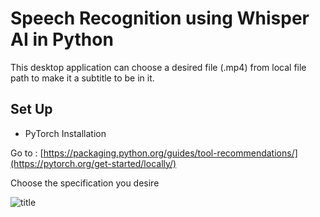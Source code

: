 # Speech Recognition using Whisper AI in Python

This desktop application can choose a desired file (.mp4) from local file path to make it a subtitle to be in it.

## Set Up

* PyTorch Installation

Go to : [https://packaging.python.org/guides/tool-recommendations/](https://pytorch.org/get-started/locally/)

Choose the specification you desire

![title](PyTorch.png)


